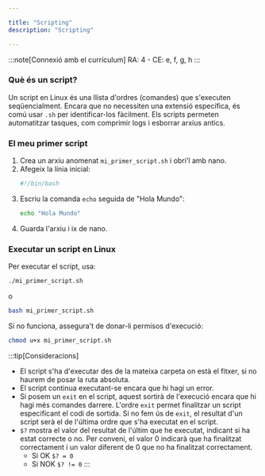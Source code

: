 ```yaml
---

title: "Scripting"
description: "Scripting"

---
```


:::note[Connexió amb el currículum]
RA: 4 - CE: e, f, g, h
:::

### Què és un script?

Un script en Linux és una llista d'ordres (comandes) que s'executen seqüencialment. Encara que no necessiten una extensió específica, és comú usar `.sh` per identificar-los fàcilment. Els scripts permeten automatitzar tasques, com comprimir logs i esborrar arxius antics.

### El meu primer script

1. Crea un arxiu anomenat `mi_primer_script.sh` i obri'l amb nano.
2. Afegeix la línia inicial:
   ```sh  frame="none"
   #!/bin/bash
   ```
3. Escriu la comanda `echo` seguida de "Hola Mundo":
   ```sh  frame="none"
   echo "Hola Mundo"
   ```
4. Guarda l'arxiu i ix de nano.

### Executar un script en Linux

Per executar el script, usa:
```sh  frame="none"
./mi_primer_script.sh
```
o
```sh  frame="none"
bash mi_primer_script.sh
```
Si no funciona, assegura't de donar-li permisos d'execució:
```sh  frame="none"
chmod u+x mi_primer_script.sh
```

:::tip[Consideracions]
- El script s'ha d'executar des de la mateixa carpeta on està el fitxer, si no haurem de posar la ruta absoluta.
- El script continua executant-se encara que hi hagi un error.
- Si posem un `exit` en el script, aquest sortirà de l'execució encara que hi hagi més comandes darrere. L'ordre `exit` permet finalitzar un script especificant el codi de sortida. Si no fem ús de `exit`, el resultat d'un script serà el de l'última ordre que s'ha executat en el script.
- `$?` mostra el valor del resultat de l'últim que he executat, indicant si ha estat correcte o no. Per conveni, el valor 0 indicarà que ha finalitzat correctament i un valor diferent de 0 que no ha finalitzat correctament.
  - Si OK `$? = 0`
  - Si NOK `$? != 0`
:::